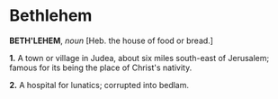 # Bethlehem

**BETH'LEHEM**, _noun_ \[Heb. the house of food or bread.\]

**1.** A town or village in Judea, about six miles south-east of Jerusalem; famous for its being the place of Christ's nativity.

**2.** A hospital for lunatics; corrupted into bedlam.